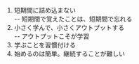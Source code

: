 1. 短期間に詰め込まない  
-- 短期間で覚えたことは、短期間で忘れる
1. 小さく学んで、小さくアウトプットする  
-- アウトプットこそが学習
1. 学ぶことを習慣付ける
1. 始めるのは簡単。継続することが難しい

